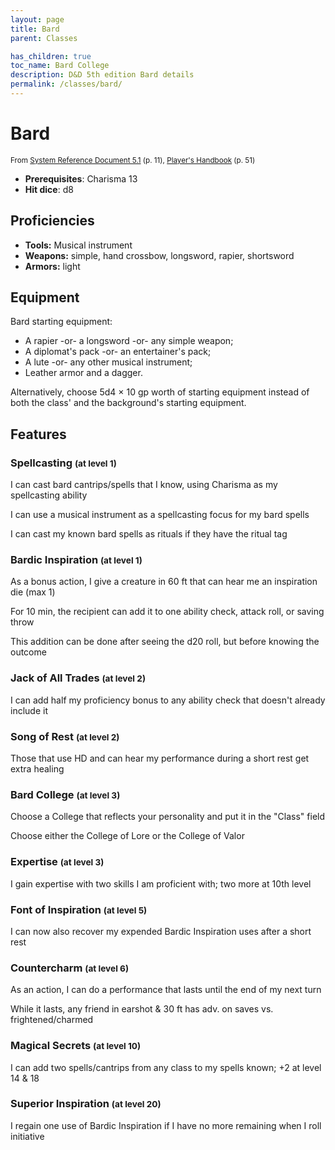 ```yaml
---
layout: page
title: Bard
parent: Classes

has_children: true
toc_name: Bard College
description: D&D 5th edition Bard details
permalink: /classes/bard/
---
```


# Bard

<small>From <a target="_blank" href="https://media.wizards.com/2016/downloads/DND/SRD-OGL_V5.1.pdf">System Reference Document 5.1</a> (p. 11), <a target="_blank" href="https://dnd.wizards.com/products/tabletop-games/rpg-products/rpg_playershandbook">Player's Handbook</a> (p. 51)</small>

- **Prerequisites**: Charisma 13
- **Hit dice**: d8

## Proficiencies

- **Tools:** Musical instrument
- **Weapons:** simple, hand crossbow, longsword, rapier, shortsword
- **Armors:** light

## Equipment


Bard starting equipment:

- A rapier -or- a longsword -or- any simple weapon;
- A diplomat's pack -or- an entertainer's pack;
- A lute -or- any other musical instrument;
- Leather armor and a dagger.

Alternatively, choose 5d4 × 10 gp worth of starting equipment instead of both the class' and the background's starting equipment.


## Features

### Spellcasting <small>(at level 1)</small>


I can cast bard cantrips/spells that I know, using Charisma as my spellcasting ability

I can use a musical instrument as a spellcasting focus for my bard spells

I can cast my known bard spells as rituals if they have the ritual tag



### Bardic Inspiration <small>(at level 1)</small>


As a bonus action, I give a creature in 60 ft that can hear me an inspiration die (max 1)

For 10 min, the recipient can add it to one ability check, attack roll, or saving throw

This addition can be done after seeing the d20 roll, but before knowing the outcome



### Jack of All Trades <small>(at level 2)</small>


I can add half my proficiency bonus to any ability check that doesn't already include it



### Song of Rest <small>(at level 2)</small>


Those that use HD and can hear my performance during a short rest get extra healing



### Bard College <small>(at level 3)</small>


Choose a College that reflects your personality and put it in the "Class" field

Choose either the College of Lore or the College of Valor



### Expertise <small>(at level 3)</small>


I gain expertise with two skills I am proficient with; two more at 10th level



### Font of Inspiration <small>(at level 5)</small>


I can now also recover my expended Bardic Inspiration uses after a short rest



### Countercharm <small>(at level 6)</small>


As an action, I can do a performance that lasts until the end of my next turn

While it lasts, any friend in earshot & 30 ft has adv. on saves vs. frightened/charmed



### Magical Secrets <small>(at level 10)</small>


I can add two spells/cantrips from any class to my spells known; +2 at level 14 & 18



### Superior Inspiration <small>(at level 20)</small>


I regain one use of Bardic Inspiration if I have no more remaining when I roll initiative


